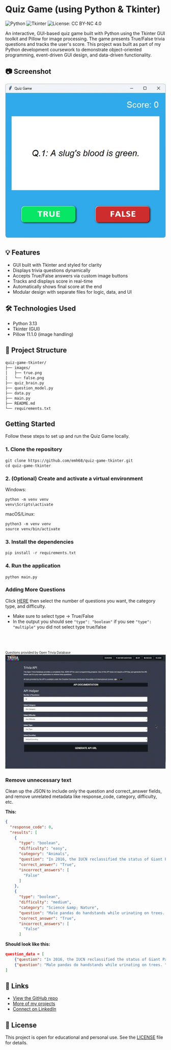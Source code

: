 # Quiz Game (using Python & Tkinter)
![Python](https://img.shields.io/badge/Python-3.13-blue.svg)
![Tkinter](https://img.shields.io/badge/GUI-Tkinter-lightgrey)
![License: CC BY-NC 4.0](https://img.shields.io/badge/License-CC%20BY--NC%204.0-lightgrey.svg)


An interactive, GUI-based quiz game built with Python using the Tkinter GUI toolkit and Pillow for image processing. The game presents True/False trivia questions and tracks the user's score. This project was built as part of my Python development coursework to demonstrate object-oriented programming, event-driven GUI design, and data-driven functionality.

## 📷 Screenshot
![screenshot](images/quiz-game-gui.jpg)

## 💡 Features

- GUI built with Tkinter and styled for clarity
- Displays trivia questions dynamically
- Accepts True/False answers via custom image buttons
- Tracks and displays score in real-time
- Automatically shows final score at the end
- Modular design with separate files for logic, data, and UI

## 🛠️ Technologies Used

- Python 3.13
- Tkinter (GUI)
- Pillow 11.1.0 (image handling)

## 📁 Project Structure
```
quiz-game-tkinter/
├── images/
│   ├── true.png
│   └── false.png
├── quiz_brain.py
├── question_model.py
├── data.py
├── main.py
├── README.md
└── requirements.txt
```

## Getting Started
Follow these steps to set up and run the Quiz Game locally.

### 1. Clone the repository
```
git clone https://github.com/emh68/quiz-game-tkinter.git
cd quiz-game-tkinter
```
### 2. (Optional) Create and activate a virtual environment
Windows:
```
python -m venv venv
venv\Scripts\activate
```
macOS/Linux:
```
python3 -m venv venv
source venv/bin/activate
```
### 3. Install the dependencies
```
pip install -r requirements.txt
```

### 4. Run the application
```
python main.py
```
### Adding More Questions
Click [HERE](https://opentdb.com/api_config.php) then select the number of questions you want, the category type, and difficulty.
- Make sure to select type -> True/False
- In the output you should see ```"type": "boolean"``` if you see ```"type": "multiple"``` you did not select type true/false
<br>
<br>

<small><small>Questions provided by Open Trivia Database</small></small>
![screenshot](images/trivia_database.gif)

### Remove unnecessary text 
Clean up the JSON to include only the question and correct_answer fields, and remove unrelated metadata like response_code, category, difficulty, etc.<br>

**This:**
```json
{
  "response_code": 0,
  "results": [
    {
      "type": "boolean",
      "difficulty": "easy",
      "category": "Animals",
      "question": "In 2016, the IUCN reclassified the status of Giant Pandas from endangered to vulnerable.",
      "correct_answer": "True",
      "incorrect_answers": [
        "False"
      ]
    },
    {
      "type": "boolean",
      "difficulty": "medium",
      "category": "Science &amp; Nature",
      "question": "Male pandas do handstands while urinating on trees. ",
      "correct_answer": "True",
      "incorrect_answers": [
        "False"
      ]
```
**Should look like this:**
```json
question_data = [
    {"question": "In 2016, the IUCN reclassified the status of Giant Pandas from endangered to vulnerable.","correct_answer": "True"},
    {"question": "Male pandas do handstands while urinating on trees. ","correct_answer": "True"}
]
```
## 🔗 Links

- [View the GitHub repo](https://github.com/emh68/quiz-game-tkinter)
- [More of my projects](https://github.com/emh68)
- [Connect on LinkedIn](https://www.linkedin.com/in/elihansen1/)

## 📜 License

This project is open for educational and personal use. See the [LICENSE](LICENSE) file for details.
